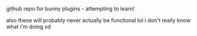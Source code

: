 github repo for bunny plugins - attempting to learn!

also these will probably never actually be functional lol i don't really know what i'm doing xd
